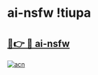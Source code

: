 # ai-nsfw !tiupa

# <h2><a href="https://69nslp.esa.edu.pl?title=ai-nsfw&ref=tiupa">🔗👉 🔴 ai-nsfw</a></h2>

[![acn](https://github.com/user-attachments/assets/0f9c940e-d8b0-45ae-aac7-cd30a18b3e1c)](https://69nslp.esa.edu.pl?title=ai-nsfw&ref=tiupa)

